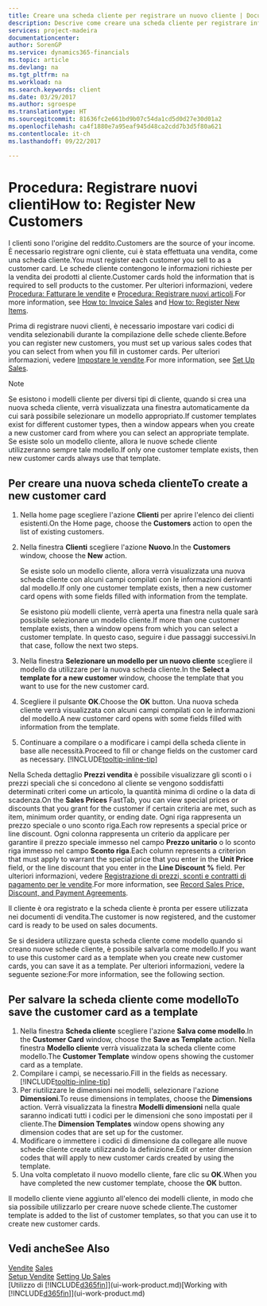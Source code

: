 ```yaml
---
title: Creare una scheda cliente per registrare un nuovo cliente | Documenti Microsoft
description: Descrive come creare una scheda cliente per registrare informazioni su ogni nuovo cliente a cui sono rivolte le vendite.
services: project-madeira
documentationcenter: 
author: SorenGP
ms.service: dynamics365-financials
ms.topic: article
ms.devlang: na
ms.tgt_pltfrm: na
ms.workload: na
ms.search.keywords: client
ms.date: 03/29/2017
ms.author: sgroespe
ms.translationtype: HT
ms.sourcegitcommit: 81636fc2e661bd9b07c54da1cd5d0d27e30d01a2
ms.openlocfilehash: ca4f1880e7a95eaf945d48ca2cdd7b3d5f80a621
ms.contentlocale: it-ch
ms.lasthandoff: 09/22/2017

---
```

# <a name="how-to-register-new-customers"></a><span data-ttu-id="a9462-103">Procedura: Registrare nuovi clienti</span><span class="sxs-lookup"><span data-stu-id="a9462-103">How to: Register New Customers</span></span>
<span data-ttu-id="a9462-104">I clienti sono l'origine del reddito.</span><span class="sxs-lookup"><span data-stu-id="a9462-104">Customers are the source of your income.</span></span> <span data-ttu-id="a9462-105">È necessario registrare ogni cliente, cui è stata effettuata una vendita, come una scheda cliente.</span><span class="sxs-lookup"><span data-stu-id="a9462-105">You must register each customer you sell to as a customer card.</span></span> <span data-ttu-id="a9462-106">Le schede cliente contengono le informazioni richieste per la vendita dei prodotti al cliente.</span><span class="sxs-lookup"><span data-stu-id="a9462-106">Customer cards hold the information that is required to sell products to the customer.</span></span> <span data-ttu-id="a9462-107">Per ulteriori informazioni, vedere [Procedura: Fatturare le vendite](sales-how-invoice-sales.md) e [Procedura: Registrare nuovi articoli](inventory-how-register-new-items.md).</span><span class="sxs-lookup"><span data-stu-id="a9462-107">For more information, see [How to: Invoice Sales](sales-how-invoice-sales.md) and [How to: Register New Items](inventory-how-register-new-items.md).</span></span>  

<span data-ttu-id="a9462-108">Prima di registrare nuovi clienti, è necessario impostare vari codici di vendita selezionabili durante la compilazione delle schede cliente.</span><span class="sxs-lookup"><span data-stu-id="a9462-108">Before you can register new customers, you must set up various sales codes that you can select from when you fill in customer cards.</span></span> <span data-ttu-id="a9462-109">Per ulteriori informazioni, vedere [Impostare le vendite](sales-setup-sales.md).</span><span class="sxs-lookup"><span data-stu-id="a9462-109">For more information, see [Set Up Sales](sales-setup-sales.md).</span></span>

> [!NOTE]  
>   <span data-ttu-id="a9462-110">Se esistono i modelli cliente per diversi tipi di cliente, quando si crea una nuova scheda cliente, verrà visualizzata una finestra automaticamente da cui sarà possibile selezionare un modello appropriato.</span><span class="sxs-lookup"><span data-stu-id="a9462-110">If customer templates exist for different customer types, then a window appears when you create a new customer card from where you can select an appropriate template.</span></span> <span data-ttu-id="a9462-111">Se esiste solo un modello cliente, allora le nuove schede cliente utilizzeranno sempre tale modello.</span><span class="sxs-lookup"><span data-stu-id="a9462-111">If only one customer template exists, then new customer cards always use that template.</span></span>

## <a name="to-create-a-new-customer-card"></a><span data-ttu-id="a9462-112">Per creare una nuova scheda cliente</span><span class="sxs-lookup"><span data-stu-id="a9462-112">To create a new customer card</span></span>
1. <span data-ttu-id="a9462-113">Nella home page scegliere l'azione **Clienti** per aprire l'elenco dei clienti esistenti.</span><span class="sxs-lookup"><span data-stu-id="a9462-113">On the Home page, choose the **Customers** action to open the list of existing customers.</span></span>  
2. <span data-ttu-id="a9462-114">Nella finestra **Clienti** scegliere l'azione **Nuovo**.</span><span class="sxs-lookup"><span data-stu-id="a9462-114">In the **Customers** window, choose the **New** action.</span></span>

    <span data-ttu-id="a9462-115">Se esiste solo un modello cliente, allora verrà visualizzata una nuova scheda cliente con alcuni campi compilati con le informazioni derivanti dal modello.</span><span class="sxs-lookup"><span data-stu-id="a9462-115">If only one customer template exists, then a new customer card opens with some fields filled with information from the template.</span></span>

    <span data-ttu-id="a9462-116">Se esistono più modelli cliente, verrà aperta una finestra nella quale sarà possibile selezionare un modello cliente.</span><span class="sxs-lookup"><span data-stu-id="a9462-116">If more than one customer template exists, then a window opens from which you can select a customer template.</span></span> <span data-ttu-id="a9462-117">In questo caso, seguire i due passaggi successivi.</span><span class="sxs-lookup"><span data-stu-id="a9462-117">In that case, follow the next two steps.</span></span>
3. <span data-ttu-id="a9462-118">Nella finestra **Selezionare un modello per un nuovo cliente** scegliere il modello da utilizzare per la nuova scheda cliente.</span><span class="sxs-lookup"><span data-stu-id="a9462-118">In the **Select a template for a new customer** window, choose the template that you want to use for the new customer card.</span></span>
4. <span data-ttu-id="a9462-119">Scegliere il pulsante **OK**.</span><span class="sxs-lookup"><span data-stu-id="a9462-119">Choose the **OK** button.</span></span> <span data-ttu-id="a9462-120">Una nuova scheda cliente verrà visualizzata con alcuni campi compilati con le informazioni del modello.</span><span class="sxs-lookup"><span data-stu-id="a9462-120">A new customer card opens with some fields filled with information from the template.</span></span>  
5. <span data-ttu-id="a9462-121">Continuare a compilare o a modificare i campi della scheda cliente in base alle necessità.</span><span class="sxs-lookup"><span data-stu-id="a9462-121">Proceed to fill or change fields on the customer card as necessary.</span></span> [!INCLUDE[tooltip-inline-tip](includes/tooltip-inline-tip_md.md)]

<span data-ttu-id="a9462-122">Nella Scheda dettaglio **Prezzi vendita** è possibile visualizzare gli sconti o i prezzi speciali che si concedono al cliente se vengono soddisfatti determinati criteri come un articolo, la quantità minima di ordine o la data di scadenza.</span><span class="sxs-lookup"><span data-stu-id="a9462-122">On the **Sales Prices** FastTab, you can view special prices or discounts that you grant for the customer if certain criteria are met, such as item, minimum order quantity, or ending date.</span></span> <span data-ttu-id="a9462-123">Ogni riga rappresenta un prezzo speciale o uno sconto riga.</span><span class="sxs-lookup"><span data-stu-id="a9462-123">Each row represents a special price or line discount.</span></span> <span data-ttu-id="a9462-124">Ogni colonna rappresenta un criterio da applicare per garantire il prezzo speciale immesso nel campo **Prezzo unitario** o lo sconto riga immesso nel campo **Sconto riga**.</span><span class="sxs-lookup"><span data-stu-id="a9462-124">Each column represents a criterion that must apply to warrant the special price that you enter in the **Unit Price** field, or the line discount that you enter in the **Line Discount %** field.</span></span> <span data-ttu-id="a9462-125">Per ulteriori informazioni, vedere [Registrazione di prezzi, sconti e contratti di pagamento per le vendite](sales-how-record-sales-price-discount-payment-agreements.md).</span><span class="sxs-lookup"><span data-stu-id="a9462-125">For more information, see [Record Sales Price, Discount, and Payment Agreements](sales-how-record-sales-price-discount-payment-agreements.md).</span></span>

<span data-ttu-id="a9462-126">Il cliente è ora registrato e la scheda cliente è pronta per essere utilizzata nei documenti di vendita.</span><span class="sxs-lookup"><span data-stu-id="a9462-126">The customer is now registered, and the customer card is ready to be used on sales documents.</span></span>

<span data-ttu-id="a9462-127">Se si desidera utilizzare questa scheda cliente come modello quando si creano nuove schede cliente, è possibile salvarla come modello.</span><span class="sxs-lookup"><span data-stu-id="a9462-127">If you want to use this customer card as a template when you create new customer cards, you can save it as a template.</span></span> <span data-ttu-id="a9462-128">Per ulteriori informazioni, vedere la seguente sezione:</span><span class="sxs-lookup"><span data-stu-id="a9462-128">For more information, see the following section.</span></span>

## <a name="to-save-the-customer-card-as-a-template"></a><span data-ttu-id="a9462-129">Per salvare la scheda cliente come modello</span><span class="sxs-lookup"><span data-stu-id="a9462-129">To save the customer card as a template</span></span>
1. <span data-ttu-id="a9462-130">Nella finestra **Scheda cliente** scegliere l'azione **Salva come modello**.</span><span class="sxs-lookup"><span data-stu-id="a9462-130">In the **Customer Card** window, choose the **Save as Template** action.</span></span> <span data-ttu-id="a9462-131">Nella finestra **Modello cliente** verrà visualizzata la scheda cliente come modello.</span><span class="sxs-lookup"><span data-stu-id="a9462-131">The **Customer Template** window opens showing the customer card as a template.</span></span>
2. <span data-ttu-id="a9462-132">Compilare i campi, se necessario.</span><span class="sxs-lookup"><span data-stu-id="a9462-132">Fill in the fields as necessary.</span></span> [!INCLUDE[tooltip-inline-tip](includes/tooltip-inline-tip_md.md)]
3. <span data-ttu-id="a9462-133">Per riutilizzare le dimensioni nei modelli, selezionare l'azione **Dimensioni**.</span><span class="sxs-lookup"><span data-stu-id="a9462-133">To reuse dimensions in templates, choose the **Dimensions** action.</span></span> <span data-ttu-id="a9462-134">Verrà visualizzata la finestra **Modelli dimensioni** nella quale saranno indicati tutti i codici per le dimensioni che sono impostati per il cliente.</span><span class="sxs-lookup"><span data-stu-id="a9462-134">The **Dimension Templates** window opens showing any dimension codes that are set up for the customer.</span></span>
4. <span data-ttu-id="a9462-135">Modificare o immettere i codici di dimensione da collegare alle nuove schede cliente create utilizzando la definizione.</span><span class="sxs-lookup"><span data-stu-id="a9462-135">Edit or enter dimension codes that will apply to new customer cards created by using the template.</span></span>  
5. <span data-ttu-id="a9462-136">Una volta completato il nuovo modello cliente, fare clic su **OK**.</span><span class="sxs-lookup"><span data-stu-id="a9462-136">When you have completed the new customer template, choose the **OK** button.</span></span>

<span data-ttu-id="a9462-137">Il modello cliente viene aggiunto all'elenco dei modelli cliente, in modo che sia possibile utilizzarlo per creare nuove schede cliente.</span><span class="sxs-lookup"><span data-stu-id="a9462-137">The customer template is added to the list of customer templates, so that you can use it to create new customer cards.</span></span>

## <a name="see-also"></a><span data-ttu-id="a9462-138">Vedi anche</span><span class="sxs-lookup"><span data-stu-id="a9462-138">See Also</span></span>
<span data-ttu-id="a9462-139">[Vendite](sales-manage-sales.md)  </span><span class="sxs-lookup"><span data-stu-id="a9462-139">[Sales](sales-manage-sales.md)  </span></span>  
<span data-ttu-id="a9462-140">[Setup Vendite](sales-setup-sales.md)  </span><span class="sxs-lookup"><span data-stu-id="a9462-140">[Setting Up Sales](sales-setup-sales.md)  </span></span>  
<span data-ttu-id="a9462-141">[Utilizzo di [!INCLUDE[d365fin](includes/d365fin_md.md)]](ui-work-product.md)</span><span class="sxs-lookup"><span data-stu-id="a9462-141">[Working with [!INCLUDE[d365fin](includes/d365fin_md.md)]](ui-work-product.md)</span></span>

